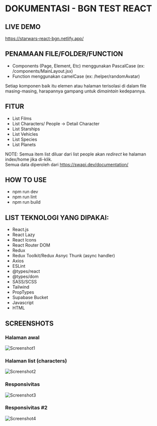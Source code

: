 # DOKUMENTASI - BGN TEST REACT 
## LIVE DEMO
https://starwars-react-bgn.netlify.app/

## PENAMAAN FILE/FOLDER/FUNCTION
* Components (Page, Element, Etc) menggunakan PascalCase (ex: /components/MainLayout.jsx) <br>
* Function menggunakan camelCase (ex: /helper/randomAvatar)

Setiap komponen baik itu elemen atau halaman terisolasi di dalam file masing-masing, harapannya gampang untuk di*maintain* kedepannya.

## FITUR
* List Films
* List Characters/ People -> Detail Character
* List Starships
* List Vehicles
* List Species
* List Planets

NOTE: Semua item list diluar dari list people akan *redirect* ke halaman index/home jika di-klik. <br>
Semua data diperoleh dari https://swapi.dev/documentation/


## HOW TO USE
* npm run dev
* npm run lint
* npm run build 

## LIST TEKNOLOGI YANG DIPAKAI:
* React.js
* React Lazy
* React Icons
* React Router DOM
* Redux
* Redux Toolkit/Redux Asnyc Thunk (async handler)
* Axios
* ESLint
* @types/react
* @types/dom
* SASS/SCSS
* Tailwind
* PropTypes
* Supabase Bucket
* Javascript
* HTML

## SCREENSHOTS
### Halaman awal
![Screenshot1](https://trpsidwnzkgefmvrmziw.supabase.co/storage/v1/object/public/avatars/ss1-bgn-react.png)
### Halaman list (characters)
![Screenshot2](https://trpsidwnzkgefmvrmziw.supabase.co/storage/v1/object/public/avatars/ss2-bgn-react.png)
### Responsivitas
![Screenshot3](https://trpsidwnzkgefmvrmziw.supabase.co/storage/v1/object/public/avatars/ss3-bgn-react.png)
### Responsivitas #2
![Screenshot4](https://trpsidwnzkgefmvrmziw.supabase.co/storage/v1/object/public/avatars/ss4-bgn-react.png)
